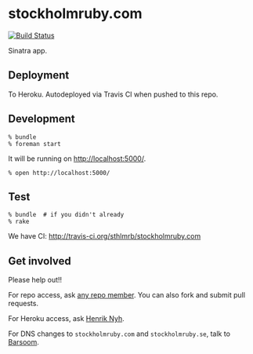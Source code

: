 # stockholmruby.com

[![Build Status](https://travis-ci.org/sthlmrb/stockholmruby.com.png)](https://travis-ci.org/sthlmrb/stockholmruby.com)

Sinatra app.


## Deployment

To Heroku. Autodeployed via Travis CI when pushed to this repo.


## Development

    % bundle
    % foreman start

It will be running on <http://localhost:5000/>.

    % open http://localhost:5000/


## Test

    % bundle  # if you didn't already
    % rake

We have CI: <http://travis-ci.org/sthlmrb/stockholmruby.com>


## Get involved

Please help out!!

For repo access, ask [any repo member](https://github.com/sthlmrb?tab=members). You can also fork and submit pull requests.

For Heroku access, ask [Henrik Nyh](http://henrik.nyh.se).

For DNS changes to `stockholmruby.com` and `stockholmruby.se`, talk to [Barsoom](http://barsoom.se).
